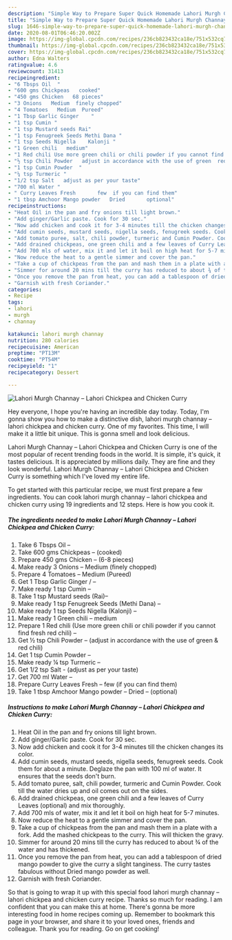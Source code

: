 ```yaml
---
description: "Simple Way to Prepare Super Quick Homemade Lahori Murgh Channay – Lahori Chickpea and Chicken Curry"
title: "Simple Way to Prepare Super Quick Homemade Lahori Murgh Channay – Lahori Chickpea and Chicken Curry"
slug: 1646-simple-way-to-prepare-super-quick-homemade-lahori-murgh-channay-lahori-chickpea-and-chicken-curry
date: 2020-08-01T06:46:20.002Z
image: https://img-global.cpcdn.com/recipes/236cb823432ca18e/751x532cq70/lahori-murgh-channay-lahori-chickpea-and-chicken-curry-recipe-main-photo.jpg
thumbnail: https://img-global.cpcdn.com/recipes/236cb823432ca18e/751x532cq70/lahori-murgh-channay-lahori-chickpea-and-chicken-curry-recipe-main-photo.jpg
cover: https://img-global.cpcdn.com/recipes/236cb823432ca18e/751x532cq70/lahori-murgh-channay-lahori-chickpea-and-chicken-curry-recipe-main-photo.jpg
author: Edna Walters
ratingvalue: 4.6
reviewcount: 31413
recipeingredient:
- "6 Tbsps Oil  "
- "600 gms Chickpeas   cooked"
- "450 gms Chicken   68 pieces"
- "3 Onions   Medium  finely chopped"
- "4 Tomatoes   Medium  Pureed"
- "1 Tbsp Garlic Ginger    "
- "1 tsp Cumin "
- "1 tsp Mustard seeds Rai"
- "1 tsp Fenugreek Seeds Methi Dana "
- "1 tsp Seeds Nigella    Kalonji "
- "1 Green chili   medium"
- "1 Red chili Use more green chili or chili powder if you cannot find fresh red chili       "
- "½ tsp Chili Powder   adjust in accordance with the use of green  red chili"
- "1 tsp Cumin Powder  "
- "¼ tsp Turmeric "
- "1/2 tsp Salt   adjust as per your taste"
- "700 ml Water "
- " Curry Leaves Fresh       few  if you can find them"
- "1 tbsp Amchoor Mango powder   Dried       optional"
recipeinstructions:
- "Heat Oil in the pan and fry onions till light brown."
- "Add ginger/Garlic paste. Cook for 30 sec."
- "Now add chicken and cook it for 3-4 minutes till the chicken changes its color."
- "Add cumin seeds, mustard seeds, nigella seeds, fenugreek seeds. Cook them for about a minute. Deglaze the pan with 100 ml of water. It ensures that the seeds don&#39;t burn."
- "Add tomato puree, salt, chili powder, turmeric and Cumin Powder. Cook till the water dries up and oil comes out on the sides."
- "Add drained chickpeas, one green chili and a few leaves of Curry Leaves (optional) and mix thoroughly."
- "Add 700 mls of water, mix it and let it boil on high heat for 5-7 minutes."
- "Now reduce the heat to a gentle simmer and cover the pan."
- "Take a cup of chickpeas from the pan and mash them in a plate with a fork. Add the mashed chickpeas to the curry. This will thicken the gravy."
- "Simmer for around 20 mins till the curry has reduced to about ¾ of the water and has thickened."
- "Once you remove the pan from heat, you can add a tablespoon of dried mango powder to give the curry a slight tanginess. The curry tastes fabulous without Dried mango powder as well."
- "Garnish with fresh Coriander."
categories:
- Recipe
tags:
- lahori
- murgh
- channay

katakunci: lahori murgh channay 
nutrition: 280 calories
recipecuisine: American
preptime: "PT13M"
cooktime: "PT54M"
recipeyield: "1"
recipecategory: Dessert

---
```



![Lahori Murgh Channay – Lahori Chickpea and Chicken Curry](https://img-global.cpcdn.com/recipes/236cb823432ca18e/751x532cq70/lahori-murgh-channay-lahori-chickpea-and-chicken-curry-recipe-main-photo.jpg)

Hey everyone, I hope you're having an incredible day today. Today, I'm gonna show you how to make a distinctive dish, lahori murgh channay – lahori chickpea and chicken curry. One of my favorites. This time, I will make it a little bit unique. This is gonna smell and look delicious.

Lahori Murgh Channay – Lahori Chickpea and Chicken Curry is one of the most popular of recent trending foods in the world. It is simple, it's quick, it tastes delicious. It is appreciated by millions daily. They are fine and they look wonderful. Lahori Murgh Channay – Lahori Chickpea and Chicken Curry is something which I've loved my entire life.




To get started with this particular recipe, we must first prepare a few ingredients. You can cook lahori murgh channay – lahori chickpea and chicken curry using 19 ingredients and 12 steps. Here is how you cook it.

<!--inarticleads1-->

##### The ingredients needed to make Lahori Murgh Channay – Lahori Chickpea and Chicken Curry:

1. Take 6 Tbsps Oil  –
1. Take 600 gms Chickpeas –  (cooked)
1. Prepare 450 gms Chicken –  (6-8 pieces)
1. Make ready 3 Onions –  Medium  (finely chopped)
1. Prepare 4 Tomatoes –  Medium  (Pureed)
1. Get 1 Tbsp Garlic Ginger /   –
1. Make ready 1 tsp Cumin –
1. Take 1 tsp Mustard seeds (Rai)–
1. Make ready 1 tsp Fenugreek Seeds (Methi Dana) –
1. Make ready 1 tsp Seeds Nigella    (Kalonji) –
1. Make ready 1 Green chili –  medium
1. Prepare 1 Red chili (Use more green chili or chili powder if you cannot find fresh red chili)       –
1. Get ½ tsp Chili Powder –  (adjust in accordance with the use of green &amp; red chili)
1. Get 1 tsp Cumin Powder  –
1. Make ready ¼ tsp Turmeric –
1. Get 1/2 tsp Salt -  (adjust as per your taste)
1. Get 700 ml Water –
1. Prepare  Curry Leaves Fresh     –  few  (if you can find them)
1. Take 1 tbsp Amchoor Mango powder –  Dried     –  (optional)




<!--inarticleads2-->

##### Instructions to make Lahori Murgh Channay – Lahori Chickpea and Chicken Curry:

1. Heat Oil in the pan and fry onions till light brown.
1. Add ginger/Garlic paste. Cook for 30 sec.
1. Now add chicken and cook it for 3-4 minutes till the chicken changes its color.
1. Add cumin seeds, mustard seeds, nigella seeds, fenugreek seeds. Cook them for about a minute. Deglaze the pan with 100 ml of water. It ensures that the seeds don&#39;t burn.
1. Add tomato puree, salt, chili powder, turmeric and Cumin Powder. Cook till the water dries up and oil comes out on the sides.
1. Add drained chickpeas, one green chili and a few leaves of Curry Leaves (optional) and mix thoroughly.
1. Add 700 mls of water, mix it and let it boil on high heat for 5-7 minutes.
1. Now reduce the heat to a gentle simmer and cover the pan.
1. Take a cup of chickpeas from the pan and mash them in a plate with a fork. Add the mashed chickpeas to the curry. This will thicken the gravy.
1. Simmer for around 20 mins till the curry has reduced to about ¾ of the water and has thickened.
1. Once you remove the pan from heat, you can add a tablespoon of dried mango powder to give the curry a slight tanginess. The curry tastes fabulous without Dried mango powder as well.
1. Garnish with fresh Coriander.




So that is going to wrap it up with this special food lahori murgh channay – lahori chickpea and chicken curry recipe. Thanks so much for reading. I am confident that you can make this at home. There's gonna be more interesting food in home recipes coming up. Remember to bookmark this page in your browser, and share it to your loved ones, friends and colleague. Thank you for reading. Go on get cooking!
